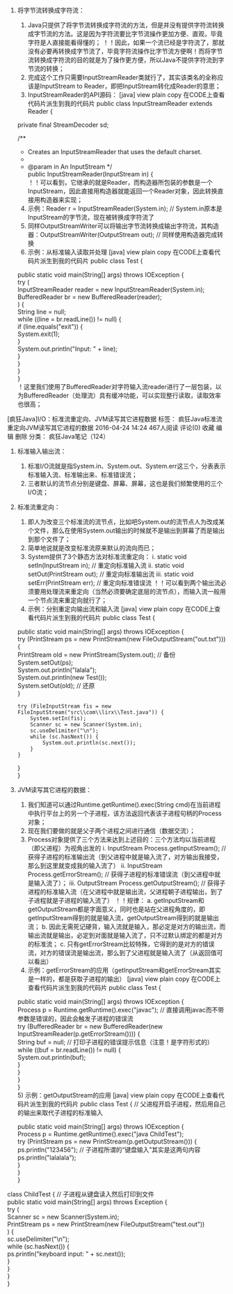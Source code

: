 1. 将字节流转换成字符流：
    1) Java只提供了将字节流转换成字符流的方法，但是并没有提供字符流转换成字节流的方法。这是因为字符流要比字节流操作更加方便、直观，毕竟字符是人直接能看得懂的；
！！因此，如果一个流已经是字符流了，那就没有必要再转换成字节流了，毕竟字符流操作比字节流方便啊！而将字节流转换成字符流的目的就是为了操作更方便，所以Java不提供字符流到字节流的转换；
    2) 完成这个工作只需要InputStreamReader类就行了，其实该类名的全称应该是InputStream to Reader，即把InputStream转化成Reader的意思；
    3) InputStreamReader的API源码：
[java] view plain copy 在CODE上查看代码片派生到我的代码片
public class InputStreamReader extends Reader {  

    private final StreamDecoder sd;  

    /**
     * Creates an InputStreamReader that uses the default charset.
     *
     * @param  in   An InputStream
     */  
    public InputStreamReader(InputStream in) {  
！！可以看到，它继承的就是Reader，而构造器所包装的参数是一个InputStream，因此直接用构造器就能返回一个Reader对象，因此转换直接用构造器来实现；
    4) 示例：Reader r = InputStreamReader(System.in);   // System.in原本是InputStream的字节流，现在被转换成字符流了
    5) 同样OutputStreamWriter可以将输出字节流转换成输出字符流，其构造器：OutputStreamWriter(OutputStream out);  // 同样使用构造器完成转换
    6) 示例：从标准输入读取并处理
[java] view plain copy 在CODE上查看代码片派生到我的代码片
public class Test {  

    public static void main(String[] args) throws IOException {  
        try (  
            InputStreamReader reader = new InputStreamReader(System.in);  
            BufferedReader br = new BufferedReader(reader);  
        ) {  
            String line = null;  
            while ((line = br.readLine()) != null) {  
                if (line.equals("exit")) {  
                    System.exit(1);  
                }  
                System.out.println("Input: " + line);  
            }  
        }  
    }  
}  
！这里我们使用了BufferedReader对字符输入流reader进行了一层包装，以为BufferedReader（处理流）具有缓冲功能，可以实现整行读取，读取效率也很高；



[疯狂Java]I/O：标准流重定向、JVM读写其它进程数据
标签： 疯狂Java标准流重定向JVM读写其它进程的数据
2016-04-24 14:24 467人阅读 评论(0) 收藏 编辑 删除
分类： 疯狂Java笔记（124）  
1. 标准输入输出流：
   1) 标准I/O流就是指System.in、System.out、System.err这三个，分表表示标准输入流、标准输出来、标准错误流；
   2) 三者默认的流节点分别是键盘、屏幕、屏幕，这也是我们频繁使用的三个I/O流；

2. 标准流重定向：
   1) 即人为改变三个标准流的流节点，比如吧System.out的流节点人为改成某个文件，那么在使用System.out输出的时候就不是输出到屏幕了而是输出到那个文件了；
   2) 简单地说就是改变标准流原来默认的流向而已；
   3) System提供了3个静态方法对标准流重定向：
        i. static void setIn(InputStream in); // 重定向标准输入流
        ii. static void setOut(PrintStream out); // 重定向标准输出流
        iii. static void setErr(PrintStream err);  // 重定向标准错误流
！！可以看到两个输出流必须要用处理流来重定向（当然必须要确定底层的流节点），而输入流一般用一个节点流来重定向就行了；
   4) 示例：分别重定向输出流和输入流
[java] view plain copy 在CODE上查看代码片派生到我的代码片
public class Test {  

   public static void main(String[] args) throws IOException {  
       try (PrintStream ps = new PrintStream(new FileOutputStream("out.txt"))) {  
           PrintStream old = new PrintStream(System.out); // 备份  
           System.setOut(ps);  
           System.out.println("lalala");  
           System.out.println(new Test());  
           System.setOut(old); // 还原  
       }  

       try (FileInputStream fis = new FileInputStream("src\\com\\lirx\\Test.java")) {  
           System.setIn(fis);  
           Scanner sc = new Scanner(System.in);  
           sc.useDelimiter("\n");  
           while (sc.hasNext()) {  
               System.out.println(sc.next());  
           }  
       }  
   }  
}  


3. JVM读写其它进程的数据：
   1) 我们知道可以通过Runtime.getRuntime().exec(String cmd)在当前进程中执行平台上的另一个子进程，该方法返回代表该子进程句柄的Process对象；
   2) 现在我们要做的就是父子两个进程之间进行通信（数据交流）；
   3) Process对象提供了三个方法来达到上述目的：三个方法均以当前进程（即父进程）为视角出发的
        i. InputStream Process.getInputStream();  // 获得子进程的标准输出流（到父进程中就是输入流了，对方输出我接受，那么到这里就变成我的输入流了）
        ii. InputStream Process.getErrorStream();  // 获得子进程的标准错误流（到父进程中就是输入流了）；
        iii. OutputStream Process.getOutputStream(); // 获得子进程的标准输入流（在父进程中就是输出流，父进程朝子进程输出，到了子进程就是子进程的输入流了）
！！规律：
       a. getInputStream和getOutputStream都是字面意义，同时也是站在父进程角度的，即getInputStream得到的就是输入流，getOutputStream得到的就是输出流；
       b. 因此无需死记硬背，输入流就是输入，那必定是对方的输出流，而输出流就是输出，必定到对面就是输入流了，只不过默认绑定的都是对方的标准流；
       c. 只有getErrorStream比较特殊，它得到的是对方的错误流，对方的错误流是输出流，那么到了父进程就是输入流了（从返回值可以看出）
   4) 示例：getErrorStream的应用（getInputStream和getErrorStream其实是一样的，都是获取子进程的输出）
[java] view plain copy 在CODE上查看代码片派生到我的代码片
public class Test {  

   public static void main(String[] args) throws IOException {  
       Process p = Runtime.getRuntime().exec("javac"); // 直接调用javac而不带参数是错误的，因此会触发子进程的错误流  
       try (BufferedReader br = new BufferedReader(new InputStreamReader(p.getErrorStream()))) {  
           String buf = null; // 打印子进程的错误提示信息（注意！是字符形式的）  
           while ((buf = br.readLine()) != null) {  
               System.out.println(buf);  
           }  
       }  
   }  
}  
   5) 示例：getOutputStream的应用
[java] view plain copy 在CODE上查看代码片派生到我的代码片
public class Test { // 父进程开启子进程，然后用自己的输出来取代子进程的标准输入  

   public static void main(String[] args) throws IOException {  
       Process p = Runtime.getRuntime().exec("java ChildTest");  
       try (PrintStream ps = new PrintStream(p.getOutputStream())) {  
           ps.println("123456"); // 子进程所谓的“键盘输入”其实是这两句内容  
           ps.println("lalalala");  
       }  
   }  
}  

class ChildTest { // 子进程从键盘读入然后打印到文件  
   public static void main(String[] args) throws Exception {  
       try (  
           Scanner sc = new Scanner(System.in);  
           PrintStream ps = new PrintStream(new FileOutputStream("test.out"))  
       ) {  
           sc.useDelimiter("\n");  
           while (sc.hasNext()) {  
               ps.println("keyboard input: " + sc.next());  
           }  
       }  
   }  
}  
